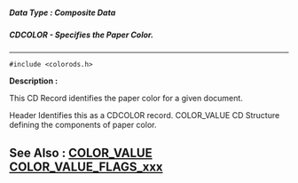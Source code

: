 ##### Data Type : Composite Data
##### CDCOLOR - Specifies the Paper Color.
---
```
#include <colorods.h>
```
**Description :**

This CD Record identifies the paper color for a given document.

Header  Identifies this as a CDCOLOR record.
COLOR_VALUE CD Structure defining the components of paper color.


**See Also :**
[COLOR_VALUE](/domino-c-api-docs/reference/Data/COLOR_VALUE)
[COLOR_VALUE_FLAGS_xxx](/domino-c-api-docs/reference/Symb/COLOR_VALUE_FLAGS_xxx)
---
